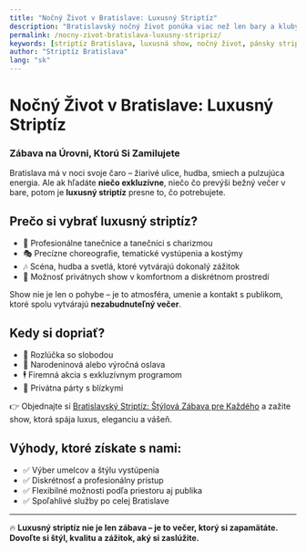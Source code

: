 ```yaml
---
title: "Nočný Život v Bratislave: Luxusný Striptíz"
description: "Bratislavský nočný život ponúka viac než len bary a kluby. Objavte luxusný striptíz, ktorý spája štýl, vášeň a profesionálnu úroveň vystúpenia."
permalink: /nocny-zivot-bratislava-luxusny-stripriz/
keywords: [striptíz Bratislava, luxusná show, nočný život, pánsky striptíz, dámsky striptíz, rozlúčka Bratislava]
author: "Striptíz Bratislava"
lang: "sk"
---
```


# Nočný Život v Bratislave: Luxusný Striptíz  
### Zábava na Úrovni, Ktorú Si Zamilujete

Bratislava má v noci svoje čaro – žiarivé ulice, hudba, smiech a pulzujúca energia. Ale ak hľadáte **niečo exkluzívne**, niečo čo prevýši bežný večer v bare, potom je **luxusný striptíz** presne to, čo potrebujete.

## Prečo si vybrať luxusný striptíz?

- 💃 Profesionálne tanečnice a tanečníci s charizmou  
- 🎭 Precízne choreografie, tematické vystúpenia a kostýmy  
- 🎶 Scéna, hudba a svetlá, ktoré vytvárajú dokonalý zážitok  
- 🥂 Možnosť privátnych show v komfortnom a diskrétnom prostredí

Show nie je len o pohybe – je to atmosféra, umenie a kontakt s publikom, ktoré spolu vytvárajú **nezabudnuteľný večer**.

## Kedy si dopriať?

- 👰 Rozlúčka so slobodou  
- 🎉 Narodeninová alebo výročná oslava  
- 🕴️ Firemná akcia s exkluzívnym programom  
- 🍾 Privátna párty s blízkymi

👉 Objednajte si [Bratislavský Striptíz: Štýlová Zábava pre Každého](https://www.striptiz-bratislava.sk/) a zažite show, ktorá spája luxus, eleganciu a vášeň.

## Výhody, ktoré získate s nami:

- ✅ Výber umelcov a štýlu vystúpenia  
- ✅ Diskrétnosť a profesionálny prístup  
- ✅ Flexibilné možnosti podľa priestoru aj publika  
- ✅ Spoľahlivé služby po celej Bratislave

---

🔥 **Luxusný striptíz nie je len zábava – je to večer, ktorý si zapamätáte. Dovoľte si štýl, kvalitu a zážitok, aký si zaslúžite.**

